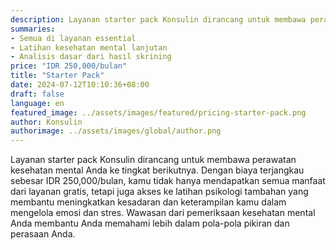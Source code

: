 ```yaml
---
description: Layanan starter pack Konsulin dirancang untuk membawa perawatan kesehatan mental Anda ke tingkat berikutnya. Dengan biaya terjangkau sebesar IDR 250,000/bulan, kamu tidak hanya mendapatkan semua manfaat dari layanan gratis, tetapi juga akses ke latihan psikologi tambahan yang membantu meningkatkan kesadaran dan keterampilan kamu dalam mengelola emosi dan stres. Wawasan dari pemeriksaan kesehatan mental Anda membantu Anda memahami lebih dalam pola-pola pikiran dan perasaan Anda.
summaries:
- Semua di layanan essential
- Latihan kesehatan mental lanjutan
- Analisis dasar dari hasil skrining
price: "IDR 250,000/bulan"
title: "Starter Pack"
date: 2024-07-12T10:10:36+08:00
draft: false
language: en
featured_image: ../assets/images/featured/pricing-starter-pack.png
author: Konsulin
authorimage: ../assets/images/global/author.png
---
```


Layanan starter pack Konsulin dirancang untuk membawa perawatan kesehatan mental Anda ke tingkat berikutnya. Dengan biaya terjangkau sebesar IDR 250,000/bulan, kamu tidak hanya mendapatkan semua manfaat dari layanan gratis, tetapi juga akses ke latihan psikologi tambahan yang membantu meningkatkan kesadaran dan keterampilan kamu dalam mengelola emosi dan stres. Wawasan dari pemeriksaan kesehatan mental Anda membantu Anda memahami lebih dalam pola-pola pikiran dan perasaan Anda.
